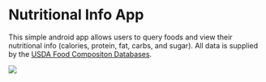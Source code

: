 # Nutritional Info App
This simple android app allows users to query foods and view their nutritional info (calories, protein, fat, carbs, and sugar). All data is supplied by the [USDA Food Compositon Databases](https://ndb.nal.usda.gov/ndb/doc/index).

![](nut-info.gif)
